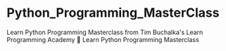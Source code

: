 # Python_Programming_MasterClass
Learn Python Programming Masterclass from Tim Buchalka's Learn Programming Academy 🔗 Learn Python Programming Masterclass
